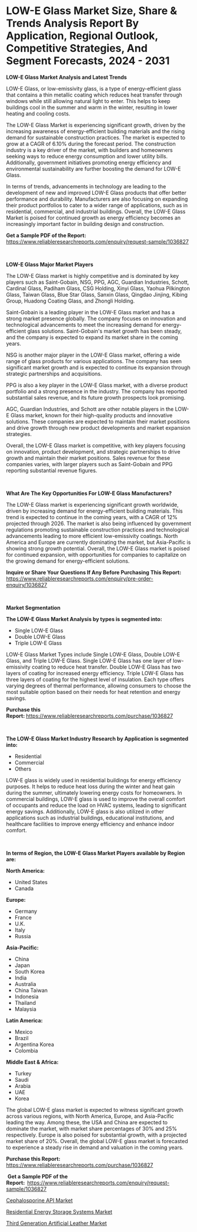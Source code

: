 <p><h1>LOW-E Glass Market Size, Share & Trends Analysis Report By Application, Regional Outlook, Competitive Strategies, And Segment Forecasts, 2024 - 2031</h1></p><p><strong>LOW-E Glass Market Analysis and Latest Trends</strong></p>
<p><p>LOW-E Glass, or low-emissivity glass, is a type of energy-efficient glass that contains a thin metallic coating which reduces heat transfer through windows while still allowing natural light to enter. This helps to keep buildings cool in the summer and warm in the winter, resulting in lower heating and cooling costs.</p><p>The LOW-E Glass Market is experiencing significant growth, driven by the increasing awareness of energy-efficient building materials and the rising demand for sustainable construction practices. The market is expected to grow at a CAGR of 6.10% during the forecast period. The construction industry is a key driver of the market, with builders and homeowners seeking ways to reduce energy consumption and lower utility bills. Additionally, government initiatives promoting energy efficiency and environmental sustainability are further boosting the demand for LOW-E Glass.</p><p>In terms of trends, advancements in technology are leading to the development of new and improved LOW-E Glass products that offer better performance and durability. Manufacturers are also focusing on expanding their product portfolios to cater to a wider range of applications, such as in residential, commercial, and industrial buildings. Overall, the LOW-E Glass Market is poised for continued growth as energy efficiency becomes an increasingly important factor in building design and construction.</p></p>
<p><strong>Get a Sample PDF of the Report:&nbsp;</strong> <a href="https://www.reliableresearchreports.com/enquiry/request-sample/1036827">https://www.reliableresearchreports.com/enquiry/request-sample/1036827</a></p>
<p>&nbsp;</p>
<p><strong>LOW-E Glass Major Market Players</strong></p>
<p><p>The LOW-E Glass market is highly competitive and is dominated by key players such as Saint-Gobain, NSG, PPG, AGC, Guardian Industries, Schott, Cardinal Glass, Padiham Glass, CSG Holding, Xinyi Glass, Yaohua Pilkington Glass, Taiwan Glass, Blue Star Glass, Sanxin Glass, Qingdao Jinjing, Kibing Group, Huadong Coating Glass, and Zhongli Holding.</p><p>Saint-Gobain is a leading player in the LOW-E Glass market and has a strong market presence globally. The company focuses on innovation and technological advancements to meet the increasing demand for energy-efficient glass solutions. Saint-Gobain's market growth has been steady, and the company is expected to expand its market share in the coming years. </p><p>NSG is another major player in the LOW-E Glass market, offering a wide range of glass products for various applications. The company has seen significant market growth and is expected to continue its expansion through strategic partnerships and acquisitions.</p><p>PPG is also a key player in the LOW-E Glass market, with a diverse product portfolio and a strong presence in the industry. The company has reported substantial sales revenue, and its future growth prospects look promising.</p><p>AGC, Guardian Industries, and Schott are other notable players in the LOW-E Glass market, known for their high-quality products and innovative solutions. These companies are expected to maintain their market positions and drive growth through new product developments and market expansion strategies.</p><p>Overall, the LOW-E Glass market is competitive, with key players focusing on innovation, product development, and strategic partnerships to drive growth and maintain their market positions. Sales revenue for these companies varies, with larger players such as Saint-Gobain and PPG reporting substantial revenue figures.</p></p>
<p>&nbsp;</p>
<p><strong>What Are The Key Opportunities For LOW-E Glass Manufacturers?</strong></p>
<p><p>The LOW-E Glass market is experiencing significant growth worldwide, driven by increasing demand for energy-efficient building materials. This trend is expected to continue in the coming years, with a CAGR of 12% projected through 2026. The market is also being influenced by government regulations promoting sustainable construction practices and technological advancements leading to more efficient low-emissivity coatings. North America and Europe are currently dominating the market, but Asia-Pacific is showing strong growth potential. Overall, the LOW-E Glass market is poised for continued expansion, with opportunities for companies to capitalize on the growing demand for energy-efficient solutions.</p></p>
<p><strong>Inquire or Share Your Questions If Any Before Purchasing This Report:</strong> <a href="https://www.reliableresearchreports.com/enquiry/pre-order-enquiry/1036827">https://www.reliableresearchreports.com/enquiry/pre-order-enquiry/1036827</a></p>
<p>&nbsp;</p>
<p><strong>Market Segmentation</strong></p>
<p><strong>The LOW-E Glass Market Analysis by types is segmented into:</strong></p>
<p><ul><li>Single LOW-E Glass</li><li>Double LOW-E Glass</li><li>Triple LOW-E Glass</li></ul></p>
<p><p>LOW-E Glass Market Types include Single LOW-E Glass, Double LOW-E Glass, and Triple LOW-E Glass. Single LOW-E Glass has one layer of low-emissivity coating to reduce heat transfer. Double LOW-E Glass has two layers of coating for increased energy efficiency. Triple LOW-E Glass has three layers of coating for the highest level of insulation. Each type offers varying degrees of thermal performance, allowing consumers to choose the most suitable option based on their needs for heat retention and energy savings.</p></p>
<p><strong>Purchase this Report:&nbsp;</strong><a href="https://www.reliableresearchreports.com/purchase/1036827">https://www.reliableresearchreports.com/purchase/1036827</a></p>
<p>&nbsp;</p>
<p><strong>The LOW-E Glass Market Industry Research by Application is segmented into:</strong></p>
<p><ul><li>Residential</li><li>Commercial</li><li>Others</li></ul></p>
<p><p>LOW-E glass is widely used in residential buildings for energy efficiency purposes. It helps to reduce heat loss during the winter and heat gain during the summer, ultimately lowering energy costs for homeowners. In commercial buildings, LOW-E glass is used to improve the overall comfort of occupants and reduce the load on HVAC systems, leading to significant energy savings. Additionally, LOW-E glass is also utilized in other applications such as industrial buildings, educational institutions, and healthcare facilities to improve energy efficiency and enhance indoor comfort.</p></p>
<p>&nbsp;</p>
<p><strong>In terms of Region, the LOW-E Glass Market Players available by Region are:</strong></p>
<p>
    <p> <strong> North America: </strong>
        <ul>
            <li>United States</li>
            <li>Canada</li>
        </ul>
        </p> 
    <p> <strong> Europe: </strong>
        <ul>
            <li>Germany</li>
            <li>France</li>
            <li>U.K.</li>
            <li>Italy</li>
            <li>Russia</li>
        </ul>
        </p> 
    <p> <strong> Asia-Pacific: </strong>
        <ul>
            <li>China</li>
            <li>Japan</li>
            <li>South Korea</li>
            <li>India</li>
            <li>Australia</li>
            <li>China Taiwan</li>
            <li>Indonesia</li>
            <li>Thailand</li>
            <li>Malaysia</li>
        </ul>
        </p> 
    <p> <strong> Latin America: </strong>
        <ul>
            <li>Mexico</li>
            <li>Brazil</li>
            <li>Argentina Korea</li>
            <li>Colombia</li>
        </ul>
        </p> 
    <p> <strong> Middle East & Africa: </strong>
        <ul>
            <li>Turkey</li>
            <li>Saudi</li>
            <li>Arabia</li>
            <li>UAE</li>
            <li>Korea</li>
        </ul>
    </p>
    </p>
<p><p>The global LOW-E glass market is expected to witness significant growth across various regions, with North America, Europe, and Asia-Pacific leading the way. Among these, the USA and China are expected to dominate the market, with market share percentages of 30% and 25% respectively. Europe is also poised for substantial growth, with a projected market share of 20%. Overall, the global LOW-E glass market is forecasted to experience a steady rise in demand and valuation in the coming years.</p></p>
<p><strong>Purchase this Report: </strong><a href="https://www.reliableresearchreports.com/purchase/1036827">https://www.reliableresearchreports.com/purchase/1036827</a></p>
<p>&nbsp;<strong>Get a Sample PDF of the Report:&nbsp;&nbsp;</strong><a href="https://www.reliableresearchreports.com/enquiry/request-sample/1036827">https://www.reliableresearchreports.com/enquiry/request-sample/1036827</a></p>
<p><strong></strong></p>
<p><p><a href="https://view.publitas.com/reportprime-1/insights-into-cephalosporine-api-market-size-analysing-market-share-trends-and-growth-from-2023-to-2030/">Cephalosporine API Market</a></p><p><a href="https://view.publitas.com/reportprime-1/residential-energy-storage-systems-market-size-global-industry-overview-market-segmentation-and-forecast-2024-to-2031/">Residential Energy Storage Systems Market</a></p><p><a href="https://view.publitas.com/reportprime-1/third-generation-artificial-leather-market-size-global-industry-overview-market-segmentation-and-forecast-2023-to-2030/">Third Generation Artificial Leather Market</a></p></p>
